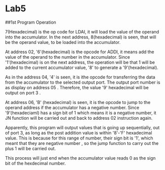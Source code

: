 Lab5
====
##1st Program Operation

7(Hexadecimal) is the op code for LDAI, it will load the value of the operand into the accumulator. In the next address, 8(hexadecimal) is seen, that will be the operand value, to be loaded into the accumulator. 

At address 02, '6'(hexadecimal) is the opcode for ADDI, it means add the value of the operand to the number in the accumulator. Since '1'(hexadecimal) is on the next address, the operation will be that 1 will be added to the current accumulator value, '8' to generate a '9'(hexadecimal).

As in the address 04, '4' is seen, it is ithe opcode for transferring the data from the accumulator to the selected output port. The output port number is as display on address 05 . Therefore, the value '9' hexadecimal will be output on port 3 .

At address 06, 'B' (hexadecimal) is seen, it is the opcode to jump to the operand address if the accumulator has a negative number. Since '9'(hexadeciaml) has a sign bit of 1 which means it is a negative number, it JN function will be carried out and back to address 02 instruction again.

Apparently, this program will output values that is going up sequentially, out of port 3, as long as the post addition value is within '8'-'F' hexadecimal value. This is because for this range of number, their sign bit is '1', which meant that they are negative number , so the jump function to carry out the plus 1 will be carried out.

This process will just end when the accumulator value reads 0 as the sign bit of the hexdecimal number.
